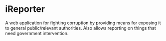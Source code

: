 # iReporter
A web application for fighting corruption by providing means for exposing it to general public/relevant authorities. Also allows reporting on things that need government intervention.

